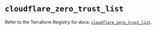 # `cloudflare_zero_trust_list`

Refer to the Terraform Registry for docs: [`cloudflare_zero_trust_list`](https://registry.terraform.io/providers/cloudflare/cloudflare/5.10.0/docs/resources/zero_trust_list).

